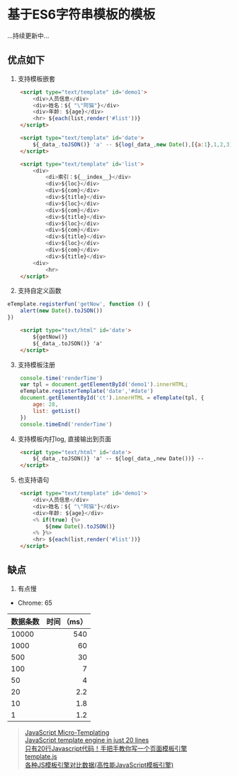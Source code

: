 # 基于ES6字符串模板的模板


...持续更新中...

## 优点如下

1. 支持模板嵌套
```html
    <script type="text/template" id='demo1'>
        <div>人员信息</div>
        <div>姓名：${ "\"阿猫"}</div>
        <div>年龄: ${age}</div>
        <hr> ${each(list,render('#list'))}
    </script>

    <script type="text/template" id='date'>
        ${_data_.toJSON()} 'a' -- ${log(_data_,new Date(),[{a:1},1,2,3])} --
    </script>

    <script type="text/template" id='list'>
        <div>
            <di>索引：${__index__}</div>
            <div>${loc}</div>
            <div>${com}</div>
            <div>${title}</div>
            <div>${loc}</div>
            <div>${com}</div>
            <div>${title}</div>
            <div>${loc}</div>
            <div>${com}</div>
            <div>${title}</div>
            <div>${loc}</div>
            <div>${com}</div>
            <div>${title}</div>
        <div>
            <hr>
    </script>
```
2. 支持自定义函数
```js
eTemplate.registerFun('getNow', function () {
    alert(new Date().toJSON())
})
```
```html
    <script type="text/html" id='date'>
        ${getNow()}
        ${_data_.toJSON()} 'a'
    </script>
```
3. 支持模板注册
```js
    console.time('renderTime')
    var tpl = document.getElementById('demo1').innerHTML;
    eTemplate.registerTemplate('date','#date')
    document.getElementById('ct').innerHTML = eTemplate(tpl, {
        age: 28,
        list: getList()
    })
    console.timeEnd('renderTime')
```
4. 支持模板内打log, 直接输出到页面
```html
    <script type="text/html" id='date'>      
        ${_data_.toJSON()} 'a' -- ${log(_data_,new Date())} --
    </script>

```
5. 也支持语句
```html
    <script type="text/template" id='demo1'>
        <div>人员信息</div>
        <div>姓名：${ "\"阿猫"}</div>
        <div>年龄: ${age}</div>
        <% if(true) {%>
            ${new Date().toJSON()}
        <% }%>
        <hr> ${each(list,render('#list'))}        
    </script>
```


## 缺点
1. 有点慢
  *   Chrome: 65

| 数据条数        |    时间 （ms）  |
| -------------  |-------------: |
|   10000        |540            | 
|   1000         |60             | 
|   500          |30             | 
|   100          |7              | 
|   50           |4              | 
|   20           |2.2              | 
|   10           |1.8            | 
|   1            |1.2              | 




>[JavaScript Micro-Templating](https://johnresig.com/blog/javascript-micro-templating/)   
 [JavaScript template engine in just 20 lines](http://krasimirtsonev.com/blog/article/Javascript-template-engine-in-just-20-line)     
 [只有20行Javascript代码！手把手教你写一个页面模板引擎](http://blog.jobbole.com/56689/)   
 [template.js](https://github.com/yanhaijing/template.js)   
 [各种JS模板引擎对比数据(高性能JavaScript模板引擎)](https://www.cnblogs.com/guohu/p/3870677.html)